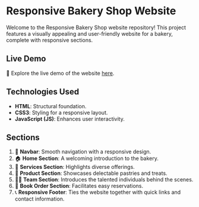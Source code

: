 # Responsive Bakery Shop Website

Welcome to the Responsive Bakery Shop website repository! This project features a visually appealing and user-friendly website for a bakery, complete with responsive sections.

## Live Demo 
🍰  Explore the live demo of the website [here](https://amira-fathalla12.github.io/Bakery-shop/).


## Technologies Used
- **HTML**: Structural foundation.
- **CSS3**: Styling for a responsive layout.
- **JavaScript (JS)**: Enhances user interactivity.

## Sections

1. 📅 **Navbar**: Smooth navigation with a responsive design.
2. 🏠 **Home Section**: A welcoming introduction to the bakery.
3. 🍰 **Services Section**: Highlights diverse offerings.
4. 🎂 **Product Section**: Showcases delectable pastries and treats.
5. 👩‍🍳 **Team Section**: Introduces the talented individuals behind the scenes.
6. 📅 **Book Order Section**: Facilitates easy reservations.
7. 📞 **Responsive Footer**: Ties the website together with quick links and contact information.

